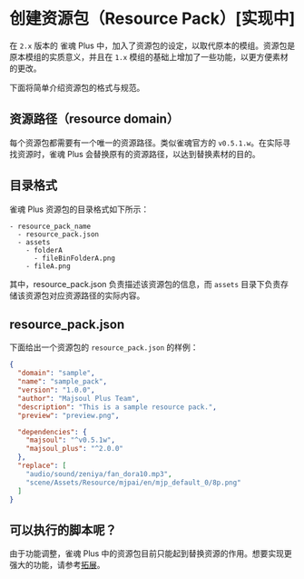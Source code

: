 # 创建资源包（Resource Pack）[实现中]

在 `2.x` 版本的 雀魂 Plus 中，加入了资源包的设定，以取代原本的模组。资源包是原本模组的实质意义，并且在 `1.x` 模组的基础上增加了一些功能，以更方便素材的更改。

下面将简单介绍资源包的格式与规范。

## 资源路径（resource domain）

每个资源包都需要有一个唯一的资源路径。类似雀魂官方的 `v0.5.1.w`。在实际寻找资源时，雀魂 Plus 会替换原有的资源路径，以达到替换素材的目的。

## 目录格式

雀魂 Plus 资源包的目录格式如下所示：

```
- resource_pack_name
  - resource_pack.json
  - assets
    - folderA
      - fileBinFolderA.png
    - fileA.png
```

其中，resource_pack.json 负责描述该资源包的信息，而 `assets` 目录下负责存储该资源包对应资源路径的实际内容。

## resource_pack.json

下面给出一个资源包的 `resource_pack.json` 的样例：

```json
{
  "domain": "sample",
  "name": "sample_pack",
  "version": "1.0.0",
  "author": "Majsoul Plus Team",
  "description": "This is a sample resource pack.",
  "preview": "preview.png",

  "dependencies": {
    "majsoul": "^v0.5.1w",
    "majsoul_plus": "^2.0.0"
  },
  "replace": [
    "audio/sound/zeniya/fan_dora10.mp3",
    "scene/Assets/Resource/mjpai/en/mjp_default_0/8p.png"
  ]
}
```

## 可以执行的脚本呢？

由于功能调整，雀魂 Plus 中的资源包目前只能起到替换资源的作用。想要实现更强大的功能，请参考[拓展](v2_extension)。
